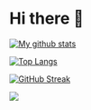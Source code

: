 <!--
**shankardesigner/shankardesigner** is a ✨ _special_ ✨ repository because its `README.md` (this file) appears on your GitHub profile.

Here are some ideas to get you started:

- 🔭 I’m currently working on ...
- 🌱 I’m currently learning ...
- 👯 I’m looking to collaborate on ...
- 🤔 I’m looking for help with ...
- 💬 Ask me about ...
- 📫 How to reach me: ...
- 😄 Pronouns: ...
- ⚡ Fun fact: ...
-->

# Hi there 👋
[![My github stats](https://github-readme-stats.vercel.app/api?username=shankardesigner&show_icons=true&theme=tokyonight)](https://github.com/shankardesigner/shankardesigner)

[![Top Langs](https://github-readme-stats.vercel.app/api/top-langs/?username=shankardesigner&layout=compact&theme=radical)](https://github.com/shankardesigner/shankardesigner)

[![GitHub Streak](https://github-readme-streak-stats.herokuapp.com/?user=shankardesigner&theme=dark)](https://git.io/streak-stats)

![](https://komarev.com/ghpvc/?username=shankardesigner&color=lightgrey)
